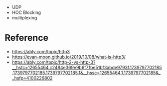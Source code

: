
- UDP
- HOC Blocking
- multiplexing





# Reference

- https://ably.com/topic/http3
- https://evan-moon.github.io/2019/10/08/what-is-http3/
- https://ably.com/topic/http-2-vs-http-3?__hstc=12655464.c2484e369e9b6f71be51bf3abde9793f.1739797702185.1739797702185.1739797702185.1&__hssc=12655464.1.1739797702185&__hsfp=4100226802
